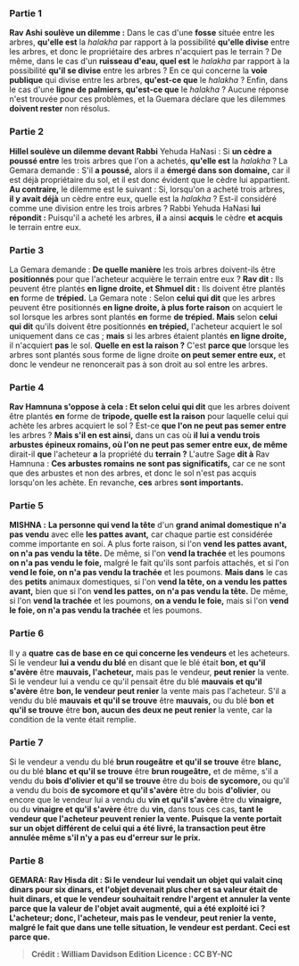 
### Partie 1
<b>Rav Ashi soulève un dilemme :</b> Dans le cas d'une <b>fosse</b> située entre les arbres, <b>qu'elle est</b> la <i>halakha</i> par rapport à la possibilité <b>qu'elle divise</b> entre les arbres, et donc le propriétaire des arbres n'acquiert pas le terrain ? De même, dans le cas d'un <b>ruisseau d'eau, quel est</b> le <i>halakha</i> par rapport à la possibilité <b>qu'il se divise</b> entre les arbres ? En ce qui concerne la <b>voie publique</b> qui divise entre les arbres, <b>qu'est-ce que</b> le <i>halakha</i> ? Enfin, dans le cas d'une <b>ligne de palmiers, qu'est-ce que</b> le <i>halakha</i> ? Aucune réponse n'est trouvée pour ces problèmes, et la Guemara déclare que les dilemmes <b>doivent rester</b> non résolus.

### Partie 2
<b>Hillel soulève un dilemme devant Rabbi</b> Yehuda HaNasi : Si <b>un cèdre a poussé entre</b> les trois arbres que l'on a achetés, <b>qu'elle est</b> la <i>halakha</i> ? La Gemara demande : S'il <b>a poussé,</b> alors il a <b>émergé dans son domaine,</b> car il est déjà propriétaire du sol, et il est donc évident que le cèdre lui appartient. <b>Au contraire,</b> le dilemme est le suivant : Si, lorsqu'on a acheté trois arbres, <b>il y avait déjà</b> un cèdre entre eux, quelle est</b> la <i>halakha</i> ? Est-il considéré comme une division entre les trois arbres ? Rabbi Yehuda HaNasi <b>lui répondit :</b> Puisqu'il a acheté les arbres, <b>il</b> a ainsi <b>acquis</b> le cèdre <b>et acquis</b> le terrain entre eux.

### Partie 3
La Gemara demande : <b>De quelle manière</b> les trois arbres doivent-ils être <b>positionnés</b> pour que l'acheteur acquière le terrain entre eux ? <b>Rav dit :</b> Ils peuvent être plantés <b>en ligne droite, et Shmuel dit :</b> Ils doivent être plantés <b>en</b> forme de <b>trépied.</b> La Gemara note : Selon <b>celui qui dit</b> que les arbres peuvent être positionnés <b>en ligne droite, à plus forte raison</b> on acquiert le sol lorsque les arbres sont plantés <b>en</b> forme <b>de trépied. Mais</b> selon <b>celui qui dit</b> qu'ils doivent être positionnés <b>en trépied,</b> l'acheteur acquiert le sol uniquement dans ce cas ; <b>mais</b> si les arbres étaient plantés <b>en ligne droite,</b> il n'acquiert <b>pas</b> le sol. <b>Quelle en est la raison ?</b> C'est <b>parce que</b> lorsque les arbres sont plantés sous forme de ligne droite <b>on peut semer entre eux,</b> et donc le vendeur ne renoncerait pas à son droit au sol entre les arbres.

### Partie 4
<b>Rav Hamnuna s'oppose à cela : Et selon celui qui dit</b> que les arbres doivent être plantés <b>en</b> forme de <b>tripode, quelle est la raison</b> pour laquelle celui qui achète les arbres acquiert le sol ? Est-ce <b>que l'on ne peut pas semer entre</b> les arbres ? <b>Mais s'il en est ainsi,</b> dans un cas où <b>il lui a vendu trois arbustes épineux romains, où l'on ne peut pas semer entre eux, de même</b> dirait-il <b>que</b> l'acheteur <b>a</b> la propriété du <b>terrain ?</b> L'autre Sage <b>dit à</b> Rav Hamnuna : <b>Ces arbustes romains</b> <b>ne sont pas significatifs,</b> car ce ne sont que des arbustes et non des arbres, et donc le sol n'est pas acquis lorsqu'on les achète. En revanche, <b>ces</b> arbres <b>sont importants.</b>

### Partie 5
<strong>MISHNA :</strong> <b>La personne qui vend la tête</b> d'un <b>grand animal domestique n'a pas vendu</b> avec elle <b>les pattes avant,</b> car chaque partie est considérée comme importante en soi. A plus forte raison, si l'on <b>vend les pattes avant, on n'a pas vendu la tête.</b> De même, si l'on <b>vend la trachée</b> et les poumons <b>on n'a pas vendu le foie,</b> malgré le fait qu'ils sont parfois attachés, et si l'on <b>vend le foie, on n'a pas vendu la trachée</b> et les poumons. <b>Mais dans</b> le cas des <b>petits</b> animaux domestiques, si l'on <b>vend la tête, on a vendu les pattes avant,</b> bien que si l'on <b>vend les pattes, on n'a pas vendu la tête.</b> De même, si l'on <b>vend la trachée</b> et les poumons, <b>on a vendu le foie,</b> mais si l'on <b>vend le foie, on n'a pas vendu la trachée</b> et les poumons.

### Partie 6
Il y a <b>quatre</b> <b>cas de base en ce qui concerne les vendeurs</b> et les acheteurs. Si le vendeur <b>lui a vendu du blé</b> en disant que le blé était <b>bon, et qu'il s'avère</b> être <b>mauvais, l'acheteur,</b> mais pas le vendeur, <b>peut renier</b> la vente. Si le vendeur lui a vendu ce qu'il pensait être du blé <b>mauvais</b> <b>et qu'il s'avère</b> être <b>bon, le vendeur peut renier</b> la vente mais pas l'acheteur. S'il a vendu du blé <b>mauvais</b> <b>et qu'il se trouve</b> être <b>mauvais,</b> ou du blé <b>bon</b> <b>et qu'il se trouve</b> être <b>bon, aucun des deux ne peut renier</b> la vente, car la condition de la vente était remplie.

### Partie 7
Si le vendeur a vendu du blé <b>brun rougeâtre</b> <b>et qu'il se trouve</b> être <b>blanc,</b> ou du blé <b>blanc</b> <b>et qu'il se trouve</b> être <b>brun rougeâtre,</b> et de même, s'il a vendu du <b>bois d'olivier et qu'il se trouve</b> être du bois <b>de sycomore, </b> ou qu'il a vendu du bois <b>de sycomore et qu'il s'avère</b> être du bois <b>d'olivier</b>, ou encore que le vendeur lui a vendu du <b>vin et qu'il s'avère</b> être du <b>vinaigre,</b> ou du <b>vinaigre et qu'il s'avère</b> être du <b>vin,</b> dans tous ces cas, <b>tant le vendeur que l'acheteur <b>peuvent renier</b> la vente. Puisque la vente portait sur un objet différent de celui qui a été livré, la transaction peut être annulée même s'il n'y a pas eu d'erreur sur le prix.

### Partie 8
<strong>GEMARA:</strong> <b>Rav Ḥisda dit : </b> Si le vendeur lui <b>vendait</b> un objet qui valait <b>cinq</b> dinars <b>pour six</b> dinars, <b>et</b> l'objet <b>devenait plus cher et</b> sa valeur <b>était de huit</b> dinars, et que le vendeur souhaitait rendre l'argent et annuler la vente parce que la valeur de l'objet avait augmenté, <b>qui a été exploité</b> ici ? <b>L'acheteur;</b> donc, <b>l'acheteur, mais pas le vendeur, peut renier</b> la vente, malgré le fait que dans une telle situation, le vendeur est perdant. Ceci est <b>parce que</b>.

>Crédit : William Davidson Edition
>Licence : CC BY-NC
